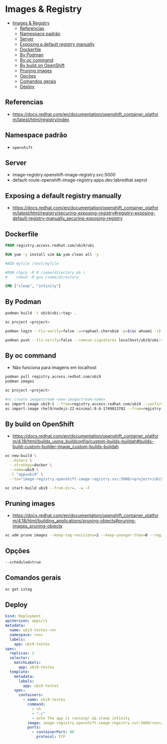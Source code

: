 # Images & Registry

- [Images \& Registry](#images--registry)
  - [Referencias](#referencias)
  - [Namespace padrão](#namespace-padrão)
  - [Server](#server)
  - [Exposing a default registry manually](#exposing-a-default-registry-manually)
  - [Dockerfile](#dockerfile)
  - [By Podman](#by-podman)
  - [By oc command](#by-oc-command)
  - [By build on OpenShift](#by-build-on-openshift)
  - [Pruning images](#pruning-images)
  - [Opções](#opções)
  - [Comandos gerais](#comandos-gerais)
  - [Deploy](#deploy)

## Referencias

- https://docs.redhat.com/en/documentation/openshift_container_platform/latest/html/registry/index

## Namespace padrão

- `openshift`

## Server

- image-registry.openshift-image-registry.svc:5000
- default-route-openshift-image-registry.apps.dev.labredhat.seprol

## Exposing a default registry manually

- https://docs.redhat.com/en/documentation/openshift_container_platform/latest/html/registry/securing-exposing-registry#registry-exposing-default-registry-manually_securing-exposing-registry

## Dockerfile

```Dockerfile
FROM registry.access.redhat.com/ubi9/ubi

RUN yum -y install vim && yum clean all -y

#ADD myfile /test/myfile

#RUN chgrp -R 0 /some/directory && \
#    chmod -R g=u /some/directory

CMD ["sleep", "infinity"]
```

## By Podman

```sh
podman build -t ubi9/ubi:<tag> .

oc project <project>

podman login --tls-verify=false -u=raphael.cherobim -p=$(oc whoami -t) default-route-openshift-image-registry.apps.dev.labredhat.seprol

podman push --tls-verify=false --remove-signatures localhost/ubi9/ubi:<tag> default-route-openshift-image-registry.apps.dev.labredhat.seprol/<project>/ubi9:<tag>
```

## By oc command

- Não funciona para imagens em localhost

```sh
podman pull registry.access.redhat.com/ubi9
podman images

oc project <project>

#oc create imagestream <new-imagestream-name>
oc import-image ubi9:1 --from=registry.access.redhat.com/ubi9 --confirm
oc import-image rhel9/nodejs-22-minimal:9.6-1749013782 --from=registry.redhat.io/rhel9/nodejs-22-minimal:9.6-1749013782 --confirm
```

## By build on OpenShift

- https://docs.redhat.com/en/documentation/openshift_container_platform/4.18/html/builds_using_buildconfig/custom-builds-buildah#builds-build-custom-builder-image_custom-builds-buildah

```sh
oc new-build \
  --binary \
  --strategy=docker \
  --name=ubi9 \
  -l "app=ubi9" \
  --to="image-registry.openshift-image-registry.svc:5000/<project>/ubi9:<tag>"

oc start-build ubi9 --from-dir=. -w -F
```

## Pruning images

- https://docs.redhat.com/en/documentation/openshift_container_platform/4.18/html/building_applications/pruning-objects#pruning-images_pruning-objects

```sh
oc adm prune images --keep-tag-revisions=2 --keep-younger-than=0 --registry-url=https://default-route-openshift-image-registry.apps.dev.labredhat.seprol --confirm -n <project>
```

## Opções

```sh
--scheduled=true
```

## Comandos gerais

```sh
oc get istag
```

## Deploy

```yaml
kind: Deployment
apiVersion: apps/v1
metadata:
  name: ubi9-testes-<n>
  namespace: <ns>
  labels:
    app: ubi9-testes
spec:
  replicas: 1
  selector:
    matchLabels:
      app: ubi9-testes
  template:
    metadata:
      labels:
        app: ubi9-testes
    spec:
      containers:
        - name: ubi9-testes
          command:
            - sh
            - "-c"
            - echo The app is running! && sleep infinity
          image: image-registry.openshift-image-registry.svc:5000/<ns>/ubi9:<n>
          ports:
            - containerPort: 80
              protocol: TCP
```
